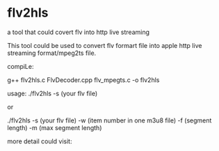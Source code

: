 # flv2hls
a tool that could covert flv into http live streaming

This tool could be used to convert flv formart file into apple http live streaming format/mpeg2ts  file.

compiLe:

g++ flv2hls.c FlvDecoder.cpp flv_mpegts.c -o flv2hls

usage:
./flv2hls -s (your flv file) 

or

./flv2hls -s (your flv file) -w (item number in one m3u8 file) -f (segment length) -m (max segment length)

more detail could visit:

 
 
